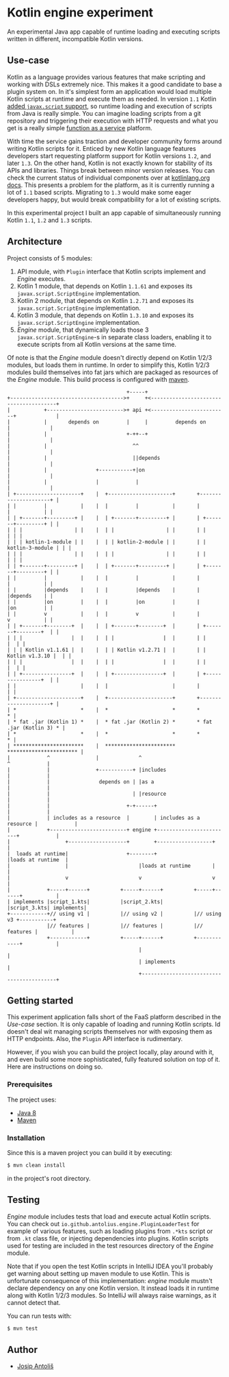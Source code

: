 # Kotlin engine experiment

An experimental Java app capable of runtime loading and executing scripts written in different, incompatible Kotlin versions.

## Use-case

Kotlin as a language provides various features that make scripting and working with DSLs extremely nice. This makes it a good candidate to base a plugin system on. In it's simplest form an application would load multiple Kotlin scripts at runtime and execute them as needed. In version `1.1` Kotlin [added `javax.script` support](https://kotlinlang.org/docs/reference/whatsnew11.html#javaxscript-support), so runtime loading and execution of scripts from Java is really simple. You can imagine loading scripts from a git repository and triggering their execution with HTTP requests and what you get is a really simple [function as a service](https://en.wikipedia.org/wiki/Function_as_a_service) platform.

With time the service gains traction and developer community forms around writing Kotlin scripts for it. Enticed by new Kotlin language features developers start requesting platform support for Kotlin versions `1.2`, and later `1.3`. On the other hand, Kotlin is not exactly known for stability of its APIs and libraries. Things break between minor version releases. You can check the current status of individual components over at [kotlinlang.org docs](https://kotlinlang.org/docs/reference/evolution/components-stability.html). This presents a problem for the platform, as it is currently running a lot of `1.1` based scripts. Migrating to `1.3` would make some eager developers happy, but would break compatibility for a lot of existing scripts.

In this experimental project I built an app capable of simultaneously running Kotlin `1.1`, `1.2` and `1.3` scripts. 

## Architecture

Project consists of 5 modules:

1. API module, with `Plugin` interface that Kotlin scripts implement and _Engine_ executes.
1. Kotlin 1 module, that depends on Kotlin `1.1.61` and exposes its `javax.script.ScriptEngine` implementation.
1. Kotlin 2 module, that depends on Kotlin `1.2.71` and exposes its `javax.script.ScriptEngine` implementation.
1. Kotlin 3 module, that depends on Kotlin `1.3.10` and exposes its `javax.script.ScriptEngine` implementation.
1. _Engine_ module, that dynamically loads those 3 `javax.script.ScriptEngine`-s in separate class loaders, enabling it to execute scripts from all Kotlin versions at the same time.

Of note is that the _Engine_ module doesn't directly depend on Kotlin 1/2/3 modules, but loads them in runtime. In order to simplify this, Kotlin 1/2/3 modules build themselves into fat jars which are packaged as resources of the _Engine_ module. This build process is configured with [maven](https://maven.apache.org/).

```
                                       +-----+
+------------------------------------->+     +<---------------------------------------+
|           +------------------------->+ api +<-------------------------+             |
|           |       depends on         |     |         depends on       |             |
|           |                          +-++--+                          |             |
|           |                            ^^                             |             |
|           |                            ||depends                      |             |
|           |                +-----------+|on                           |             |
|           |                |            |                             |             |
| +---------------------+    |  +---------------------+       +---------------------+ |
| |         |           |    |  |         |           |       |         |           | |
| | +-------+---------+ |    |  | +-------+---------+ |       | +-------+---------+ | |
| | |                 | |    |  | |                 | |       | |                 | | |
| | | kotlin-1-module | |    |  | | kotlin-2-module | |       | | kotlin-3-module | | |
| | |                 | |    |  | |                 | |       | |                 | | |
| | +-------+---------+ |    |  | +-------+---------+ |       | +-------+---------+ | |
| |         |           |    |  |         |           |       |         |           | |
| |         |depends    |    |  |         |depends    |       |         |depends    | |
| |         |on         |    |  |         |on         |       |         |on         | |
| |         v           |    |  |         v           |       |         v           | |
| | +-------+--------+  |    |  | +-------+--------+  |       | +-------+--------+  | |
| | |                |  |    |  | |                |  |       | |                |  | |
| | | Kotlin v1.1.61 |  |    |  | | Kotlin v1.2.71 |  |       | | Kotlin v1.3.10 |  | |
| | |                |  |    |  | |                |  |       | |                |  | |
| | +----------------+  |    |  | +----------------+  |       | +----------------+  | |
| |                     |    |  |                     |       |                     | |
| +---------------------+    |  +---------------------+       +---------------------+ |
| *                     *    |  *                     *       *                     * |
| * fat .jar (Kotlin 1) *    |  * fat .jar (Kotlin 2) *       * fat .jar (Kotlin 3) * |
| *                     *    |  *                     *       *                     * |
| ***********************    |  ***********************       *********************** |
|            ^               |             ^                             ^            |
|            |               +-----------+ |includes                     |            |
|            |                depends on | |as a                         |            |
|            |                           | |resource                     |            |
|            |                         +-+------+                        |            |
|            | includes as a resource  |        | includes as a resource |            |
|            +-------------------------+ engine +------------------------+            |
|                  +-------------------+        +------------------+                  |
|  loads at runtime|                   +--------+                  |loads at runtime  |
|                  |                       |loads at runtime       |                  |
|                  v                       v                       v                  |
|            +-----+------+          +-----+------+          +-----+------+           |
| implements |script_1.kts|          |script_2.kts|          |script_3.kts| implements|
+------------+// using v1 |          |// using v2 |          |// using v3 +-----------+
             |// features |          |// features |          |// features |           |
             +------------+          +-----+------+          +------------+           |
                                           |                                          |
                                           | implements                               |
                                           +------------------------------------------+
```

## Getting started

This experiment application falls short of the FaaS platform described in the _Use-case_ section. It is only capable of loading and running Kotlin scripts. Id doesn't deal wit managing scripts themselves nor with exposing them as HTTP endpoints. Also, the `Plugin` API interface is rudimentary.

However, if you wish you can build the project locally, play around with it, and even build some more sophisticated, fully featured solution on top of it. Here are instructions on doing so.

### Prerequisites

The project uses:

* [Java 8](https://openjdk.java.net/projects/jdk8/)
* [Maven](https://maven.apache.org/)

### Installation

Since this is a maven project you can build it by executing:

```bash
$ mvn clean install
```

in the project's root directory.

## Testing

_Engine_ module includes tests that load and execute actual Kotlin scripts. You can check out `io.github.antolius.engine.PluginLoaderTest` for example of various features, such as loading plugins from `.*kts` script or from `.kt` class file, or injecting dependencies into plugins. Kotlin scripts used for testing are included in the test resources directory of the _Engine_ module.

Note that if you open the test Kotlin scripts in IntelliJ IDEA you'll probably get warning about setting up maven module to use Kotlin. This is unfortunate consequence of this implementation: _engine_ module mustn't declare dependency on any one Kotlin version. It instead loads it in runtime along with Kotlin 1/2/3 modules. So IntelliJ will always raise warnings, as it cannot detect that.

You can run tests with:

```bash
$ mvn test
```

## Author

* [Josip Antoliš](https://github.com/Antolius)